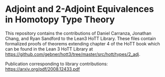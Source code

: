 # Adjoint and 2-Adjoint Equivalences in Homotopy Type Theory

This repository contains the contributions of Daniel Carranza, Jonathan Chang, and Ryan Sandford 
to the Lean3 HoTT Library. These files contain formalized proofs of theorems 
extending chapter 4 of the HoTT book which can be found in the Lean 3 HoTT 
Library at https://github.com/gebner/hott3/tree/master/src/hott/types/2_adj.

Publication corresponding to library contributions: https://arxiv.org/pdf/2008.12433.pdf
